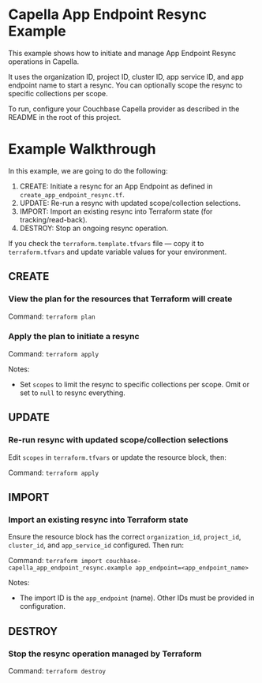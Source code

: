 # Capella App Endpoint Resync Example

This example shows how to initiate and manage App Endpoint Resync operations in Capella.

It uses the organization ID, project ID, cluster ID, app service ID, and app endpoint name to start a resync. You can optionally scope the resync to specific collections per scope.

To run, configure your Couchbase Capella provider as described in the README in the root of this project.

# Example Walkthrough

In this example, we are going to do the following:

1. CREATE: Initiate a resync for an App Endpoint as defined in `create_app_endpoint_resync.tf`.
2. UPDATE: Re-run a resync with updated scope/collection selections.
3. IMPORT: Import an existing resync into Terraform state (for tracking/read-back).
4. DESTROY: Stop an ongoing resync operation.

If you check the `terraform.template.tfvars` file — copy it to `terraform.tfvars` and update variable values for your environment.

## CREATE
### View the plan for the resources that Terraform will create

Command: `terraform plan`

### Apply the plan to initiate a resync

Command: `terraform apply`

Notes:
- Set `scopes` to limit the resync to specific collections per scope. Omit or set to `null` to resync everything.

## UPDATE
### Re-run resync with updated scope/collection selections

Edit `scopes` in `terraform.tfvars` or update the resource block, then:

Command: `terraform apply`

## IMPORT
### Import an existing resync into Terraform state

Ensure the resource block has the correct `organization_id`, `project_id`, `cluster_id`, and `app_service_id` configured. Then run:

Command: `terraform import couchbase-capella_app_endpoint_resync.example app_endpoint=<app_endpoint_name>`

Notes:
- The import ID is the `app_endpoint` (name). Other IDs must be provided in configuration.

## DESTROY
### Stop the resync operation managed by Terraform

Command: `terraform destroy`


